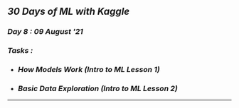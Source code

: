 ## _30 Days of ML with Kaggle_
### _Day 8 : 09 August '21_
### _Tasks :_
* ### **_How Models Work (Intro to ML Lesson 1)_**
* ### **_Basic Data Exploration (Intro to ML Lesson 2)_**
---
